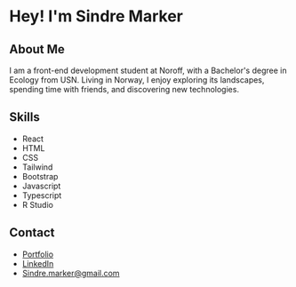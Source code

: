 # Hey! I'm Sindre Marker

## About Me
I am a front-end development student at Noroff, with a Bachelor's degree in Ecology from USN. Living in Norway, I enjoy exploring its landscapes, spending time with friends, and discovering new technologies.

## Skills 
- React
- HTML
- CSS
- Tailwind 
- Bootstrap
- Javascript
- Typescript
- R Studio

## Contact
- [Portfolio](https://sage-choux-2b2941.netlify.app/)
- [LinkedIn](https://www.linkedin.com/in/sindre-marker-63937a215/)
- Sindre.marker@gmail.com
